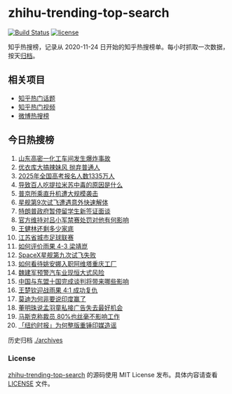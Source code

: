 # zhihu-trending-top-search

[![Build Status](https://github.com/justjavac/zhihu-trending-top-search/workflows/ci/badge.svg?branch=main)](https://github.com/justjavac/zhihu-trending-top-search/actions)
[![license](https://img.shields.io/github/license/justjavac/zhihu-trending-top-search)](https://github.com/justjavac/zhihu-trending-top-search/blob/main/LICENSE)

知乎热搜榜，记录从 2020-11-24 日开始的知乎热搜榜单。每小时抓取一次数据，按天[归档](./archives)。

## 相关项目

- [知乎热门话题](https://github.com/justjavac/zhihu-trending-hot-questions)
- [知乎热门视频](https://github.com/justjavac/zhihu-trending-hot-video)
- [微博热搜榜](https://github.com/justjavac/weibo-trending-hot-search)

## 今日热搜榜

<!-- BEGIN -->
<!-- 最后更新时间 Thu May 29 2025 05:19:32 GMT+0800 (China Standard Time) -->

1. [山东高密一化工车间发生爆炸事故](https://www.zhihu.com/search?q=%E5%B1%B1%E4%B8%9C%E9%AB%98%E5%AF%86%E4%B8%80%E5%8C%96%E5%B7%A5%E8%BD%A6%E9%97%B4%E5%8F%91%E7%94%9F%E7%88%86%E7%82%B8%E4%BA%8B%E6%95%85)
1. [优衣库大搞辣妹风 抛弃普通人](https://www.zhihu.com/search?q=%E4%BC%98%E8%A1%A3%E5%BA%93%E5%A4%A7%E6%90%9E%E8%BE%A3%E5%A6%B9%E9%A3%8E%20%E6%8A%9B%E5%BC%83%E6%99%AE%E9%80%9A%E4%BA%BA)
1. [2025年全国高考报名人数1335万人](https://www.zhihu.com/search?q=2025%E5%B9%B4%E5%85%A8%E5%9B%BD%E9%AB%98%E8%80%83%E6%8A%A5%E5%90%8D%E4%BA%BA%E6%95%B01335%E4%B8%87%E4%BA%BA)
1. [导致百人吃提拉米苏中毒的原因是什么](https://www.zhihu.com/search?q=%E5%AF%BC%E8%87%B4%E7%99%BE%E4%BA%BA%E5%90%83%E6%8F%90%E6%8B%89%E7%B1%B3%E8%8B%8F%E4%B8%AD%E6%AF%92%E7%9A%84%E5%8E%9F%E5%9B%A0%E6%98%AF%E4%BB%80%E4%B9%88)
1. [普京所乘直升机遭大规模袭击](https://www.zhihu.com/search?q=%E6%99%AE%E4%BA%AC%E6%89%80%E4%B9%98%E7%9B%B4%E5%8D%87%E6%9C%BA%E9%81%AD%E5%A4%A7%E8%A7%84%E6%A8%A1%E8%A2%AD%E5%87%BB)
1. [星舰第9次试飞遭遇意外快速解体](https://www.zhihu.com/search?q=%E6%98%9F%E8%88%B0%E7%AC%AC9%E6%AC%A1%E8%AF%95%E9%A3%9E%E9%81%AD%E9%81%87%E6%84%8F%E5%A4%96%E5%BF%AB%E9%80%9F%E8%A7%A3%E4%BD%93)
1. [特朗普政府暂停留学生新签证面谈](https://www.zhihu.com/search?q=%E7%89%B9%E6%9C%97%E6%99%AE%E6%94%BF%E5%BA%9C%E6%9A%82%E5%81%9C%E7%95%99%E5%AD%A6%E7%94%9F%E6%96%B0%E7%AD%BE%E8%AF%81%E9%9D%A2%E8%B0%88)
1. [官方维持对吕小军禁赛处罚对他有何影响](https://www.zhihu.com/search?q=%E5%AE%98%E6%96%B9%E7%BB%B4%E6%8C%81%E5%AF%B9%E5%90%95%E5%B0%8F%E5%86%9B%E7%A6%81%E8%B5%9B%E5%A4%84%E7%BD%9A%E5%AF%B9%E4%BB%96%E6%9C%89%E4%BD%95%E5%BD%B1%E5%93%8D)
1. [王健林还剩多少家底](https://www.zhihu.com/search?q=%E7%8E%8B%E5%81%A5%E6%9E%97%E8%BF%98%E5%89%A9%E5%A4%9A%E5%B0%91%E5%AE%B6%E5%BA%95)
1. [江苏省城市足球联赛](https://www.zhihu.com/search?q=%E6%B1%9F%E8%8B%8F%E7%9C%81%E5%9F%8E%E5%B8%82%E8%B6%B3%E7%90%83%E8%81%94%E8%B5%9B)
1. [如何评价雨果 4-3 梁靖崑](https://www.zhihu.com/search?q=%E5%A6%82%E4%BD%95%E8%AF%84%E4%BB%B7%E9%9B%A8%E6%9E%9C%204-3%20%E6%A2%81%E9%9D%96%E5%B4%91)
1. [SpaceX星舰第九次试飞失败](https://www.zhihu.com/search?q=SpaceX%E6%98%9F%E8%88%B0%E7%AC%AC%E4%B9%9D%E6%AC%A1%E8%AF%95%E9%A3%9E%E5%A4%B1%E8%B4%A5)
1. [如何看待姚安娜入职阿维塔重庆工厂](https://www.zhihu.com/search?q=%E5%A6%82%E4%BD%95%E7%9C%8B%E5%BE%85%E5%A7%9A%E5%AE%89%E5%A8%9C%E5%85%A5%E8%81%8C%E9%98%BF%E7%BB%B4%E5%A1%94%E9%87%8D%E5%BA%86%E5%B7%A5%E5%8E%82)
1. [魏建军预警汽车业现恒大式风险](https://www.zhihu.com/search?q=%E9%AD%8F%E5%BB%BA%E5%86%9B%E9%A2%84%E8%AD%A6%E6%B1%BD%E8%BD%A6%E4%B8%9A%E7%8E%B0%E6%81%92%E5%A4%A7%E5%BC%8F%E9%A3%8E%E9%99%A9)
1. [中国与东盟十国完成谈判将带来哪些影响](https://www.zhihu.com/search?q=%E4%B8%AD%E5%9B%BD%E4%B8%8E%E4%B8%9C%E7%9B%9F%E5%8D%81%E5%9B%BD%E5%AE%8C%E6%88%90%E8%B0%88%E5%88%A4%E5%B0%86%E5%B8%A6%E6%9D%A5%E5%93%AA%E4%BA%9B%E5%BD%B1%E5%93%8D)
1. [王楚钦迎战雨果 4:1 成功复仇](https://www.zhihu.com/search?q=%E7%8E%8B%E6%A5%9A%E9%92%A6%E8%BF%8E%E6%88%98%E9%9B%A8%E6%9E%9C%204%3A1%20%E6%88%90%E5%8A%9F%E5%A4%8D%E4%BB%87)
1. [莫迪为何非要说印度赢了](https://www.zhihu.com/search?q=%E8%8E%AB%E8%BF%AA%E4%B8%BA%E4%BD%95%E9%9D%9E%E8%A6%81%E8%AF%B4%E5%8D%B0%E5%BA%A6%E8%B5%A2%E4%BA%86)
1. [董明珠说孟羽童私接广告失去最好机会](https://www.zhihu.com/search?q=%E8%91%A3%E6%98%8E%E7%8F%A0%E8%AF%B4%E5%AD%9F%E7%BE%BD%E7%AB%A5%E7%A7%81%E6%8E%A5%E5%B9%BF%E5%91%8A%E5%A4%B1%E5%8E%BB%E6%9C%80%E5%A5%BD%E6%9C%BA%E4%BC%9A)
1. [马斯克称裁员 80%也丝毫不影响工作](https://www.zhihu.com/search?q=%E9%A9%AC%E6%96%AF%E5%85%8B%E7%A7%B0%E8%A3%81%E5%91%98%2080%25%E4%B9%9F%E4%B8%9D%E6%AF%AB%E4%B8%8D%E5%BD%B1%E5%93%8D%E5%B7%A5%E4%BD%9C)
1. [「纽约时报」为何整版重锤印媒造谣](https://www.zhihu.com/search?q=%E3%80%8C%E7%BA%BD%E7%BA%A6%E6%97%B6%E6%8A%A5%E3%80%8D%E4%B8%BA%E4%BD%95%E6%95%B4%E7%89%88%E9%87%8D%E9%94%A4%E5%8D%B0%E5%AA%92%E9%80%A0%E8%B0%A3)

<!-- END -->

历史归档 [./archives](./archives)

### License

[zhihu-trending-top-search](https://github.com/justjavac/zhihu-trending-top-search) 的源码使用 MIT License
发布。具体内容请查看 [LICENSE](./LICENSE) 文件。

